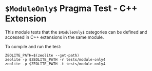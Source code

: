 # `$ModuleOnly$` Pragma Test - C++ Extension

This module tests that the `$ModuleOnly$` categories can be defined and accessed
in C++ extensions in the same module.

To compile and run the test:

```shell
ZEOLITE_PATH=$(zeolite --get-path)
zeolite -p $ZEOLITE_PATH -r tests/module-only4
zeolite -p $ZEOLITE_PATH -t tests/module-only4
```

